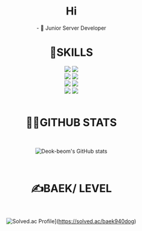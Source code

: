 <div align=center> 
  
  <h1> Hi </h1>
  - 🌱 Junior Server Developer 

  <br>

  <h1>🔧SKILLS</h1>

  <img src="https://img.shields.io/badge/java-007396?style=for-the-badge&logo=java&logoColor=white"> 
  <img src="https://img.shields.io/badge/python-3776AB?style=for-the-badge&logo=python&logoColor=white"> 
  <br>
  <img src="https://img.shields.io/badge/spring-6DB33F?style=for-the-badge&logo=spring&logoColor=white">
  <img src="https://img.shields.io/badge/springboot-6DB33F?style=for-the-badge&logo=springboot&logoColor=white">
  <br>
  <img src="https://img.shields.io/badge/git-F05032?style=for-the-badge&logo=git&logoColor=white">
  <img src="https://img.shields.io/badge/gradle-02303A?style=for-the-badge&logo=gradle&logoColor=white">
  <br>
  <img src="https://img.shields.io/badge/mysql-4479A1?style=for-the-badge&logo=mysql&logoColor=white">
  <img src="https://img.shields.io/badge/amazonaws-232F3E?style=for-the-badge&logo=amazonaws&logoColor=white">
  <br>


  <br>

  <h1>👨‍🔬GITHUB STATS</h1>

  <br>
  
  ![Deok-beom's GitHub stats](https://github-readme-stats.vercel.app/api?username=deok-beom&show_icons=true&theme=tokyonight)

  <br>
  
  <h1>✍️BAEK/<JOON> LEVEL </h1>
  
  <br>
    
  ![Solved.ac Profile](http://mazassumnida.wtf/api/generate_badge?boj=baek940dog)](https://solved.ac/baek940dog)
  
</div>



<!--
**deok-beom/deok-beom** is a ✨ _special_ ✨ repository because its `README.md` (this file) appears on your GitHub profile.

Here are some ideas to get you started:

- 🔭 I’m currently working on ...
- 🌱 I’m currently learning ...
- 👯 I’m looking to collaborate on ...
- 🤔 I’m looking for help with ...
- 💬 Ask me about ...
- 📫 How to reach me: ...
- 😄 Pronouns: ...
- ⚡ Fun fact: ...
-->
